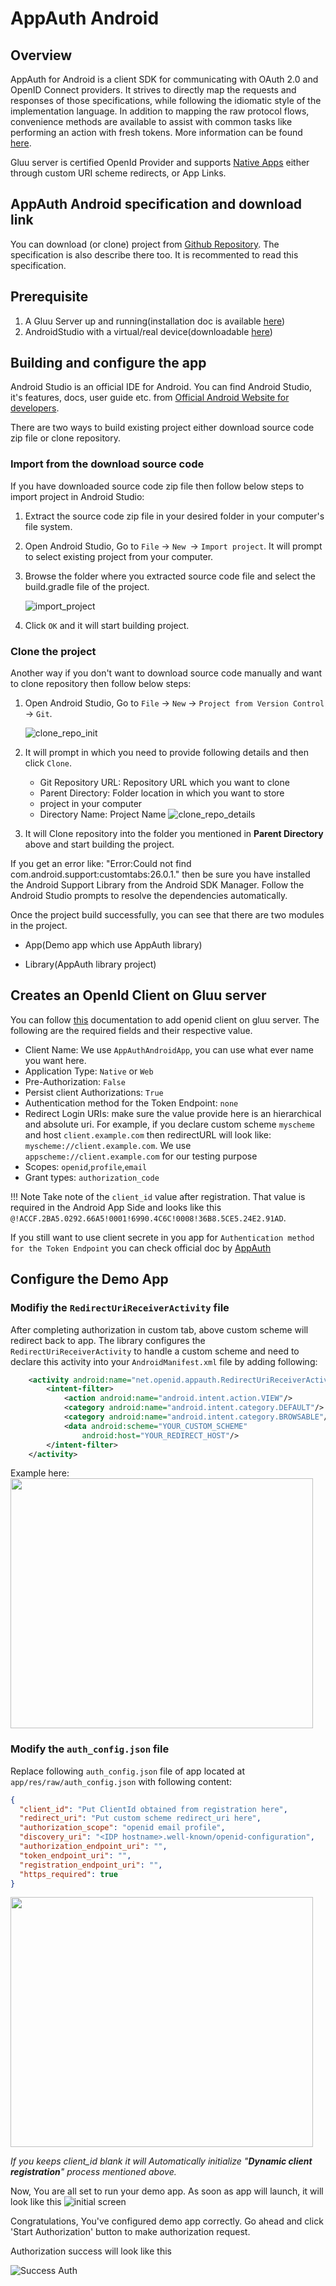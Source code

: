 # AppAuth Android
 
## Overview

AppAuth for Android is a client SDK for communicating with OAuth 2.0 and OpenID Connect providers. It strives to directly map the requests and responses of those specifications, while following the idiomatic style of the implementation language. In addition to mapping the raw protocol flows, convenience methods are available to assist with common tasks like performing an action with fresh tokens. More information can be found [here](https://appauth.io).
 
Gluu server is certified OpenId Provider and supports
[Native Apps](https://tools.ietf.org/html/draft-ietf-oauth-native-apps)
either through custom URI scheme redirects, or App Links.
 
## AppAuth Android specification and download link
You can download (or clone) project from [Github Repository](https://github.com/openid/AppAuth-Android).
The specification is also describe there too. It is recommented to read this specification.
  
## Prerequisite

   1. A Gluu Server up and running(installation doc is available [here](https://gluu.org/docs/ce/installation-guide/install/))
   1. AndroidStudio with a virtual/real device(downloadable [here](https://developer.android.com/studio/index.html))
   
## Building and configure the app
 
Android Studio is an official IDE for Android.
You can find Android Studio, it's features, docs, user guide etc.
from [Official Android Website for developers](https://developer.android.com/studio/index.html).
 
There are two ways to build existing project either download source code zip
file or clone repository.
 
### Import from the download source code

If you have downloaded source code zip file then follow below steps to
import project in Android Studio:
 
1. Extract the source code zip file in your desired folder in your
computer's file system.

1. Open Android Studio, Go to `File` -> `New `-> `Import project`. It will
prompt to select existing project from your computer.

1. Browse the folder where you extracted source code file and select
the build.gradle file of the project.

    ![import_project](../../img/app-auth/import_project.png)

1. Click `OK` and it will start building project.
 
### Clone the project
Another way if you don't want to download source code manually and want
to clone repository then follow below steps:
 
1. Open Android Studio, Go to `File` -> `New` -> `Project from Version Control`
-> `Git`.

    ![clone_repo_init](../../img/app-auth/clone_repo_init.png)

1. It will prompt in which you need to provide following details and then
click `Clone`.
 
    - Git Repository URL: Repository URL which you want to clone
    - Parent Directory: Folder location in which you want to store
    - project in your computer
    - Directory Name: Project Name
    ![clone_repo_details](../../img/app-auth/clone_repo_details.png)

1. It will Clone repository into the folder you mentioned
in **Parent Directory** above and start building the project.
 
If you get an error like: "Error:Could not find
com.android.support:customtabs:26.0.1." then be sure you have installed
the Android Support Library from the Android SDK Manager. Follow the
Android Studio prompts to resolve the dependencies automatically.
 
Once the project build successfully, you can see that there are two
modules in the project.
 
- App(Demo app which use AppAuth library)

- Library(AppAuth library project)
 
## Creates an OpenId Client on Gluu server
 
You can follow [this](https://gluu.org/docs/ce/admin-guide/openid-connect/#client-registration-configuration) documentation to add openid client on gluu server. The following are the required fields and their respective value.
   - Client Name: We use `AppAuthAndroidApp`, you can use what ever name you want here.
   - Application Type: `Native` or `Web`
   - Pre-Authorization: `False`
   - Persist client Authorizations: `True`
   - Authentication method for the Token Endpoint: `none`
   - Redirect Login URIs: make sure the value provide here is an hierarchical and absolute uri. For example, if you declare custom scheme `myscheme` and host `client.example.com` then redirectURL will look like: `myscheme://client.example.com`. We use `appscheme://client.example.com` for our testing purpose
   - Scopes: `openid`,`profile`,`email`
   - Grant types: `authorization_code`

!!! Note
    Take note of the `client_id` value after registration. That value is required in the Android App Side and looks like this `@!ACCF.2BA5.0292.66A5!0001!6990.4C6C!0008!36B8.5CE5.24E2.91AD`.
  
If you still want to use client secrete in you app for  `Authentication method for the Token Endpoint` 
you can check official doc by [AppAuth](https://github.com/openid/AppAuth-Android/blob/master/README.md#utilizing-client-secrets-dangerous)  

## Configure the Demo App  

### Modifiy the `RedirectUriReceiverActivity` file

After completing authorization in custom tab, above custom scheme
will redirect back to app.
The library configures the `RedirectUriReceiverActivity` to
handle a custom scheme and need to declare this activity into
your `AndroidManifest.xml` file by adding following:
 
```xml
    <activity android:name="net.openid.appauth.RedirectUriReceiverActivity">
        <intent-filter>
            <action android:name="android.intent.action.VIEW"/>
            <category android:name="android.intent.category.DEFAULT"/>
            <category android:name="android.intent.category.BROWSABLE"/>
            <data android:scheme="YOUR_CUSTOM_SCHEME"
                android:host="YOUR_REDIRECT_HOST"/>
        </intent-filter>
    </activity>
```
Example here:
<img src="https://github.com/GluuFederation/docs-ce-prod/blob/3.1.2/3.1.2/source/img/app-auth/AppManifest.png" width="98%" height="400">
 
### Modify the `auth_config.json` file

Replace following `auth_config.json` file of app located at `app/res/raw/auth_config.json`
with following content:
 
```json
{
  "client_id": "Put ClientId obtained from registration here",
  "redirect_uri": "Put custom scheme redirect_uri here",
  "authorization_scope": "openid email profile",
  "discovery_uri": "<IDP hostname>.well-known/openid-configuration",
  "authorization_endpoint_uri": "",
  "token_endpoint_uri": "",
  "registration_endpoint_uri": "",
  "https_required": true
}
```
<img src="https://github.com/GluuFederation/docs-ce-prod/blob/3.1.2/3.1.2/source/img/app-auth/AuthConfig.png" width="98%" height="400">
 
_If you keeps client_id blank it will Automatically initialize "**Dynamic client registration**" process mentioned above._
 
 
Now, You are all set to run your demo app.
As soon as app will launch, it will look like this
![initial screen](../../img/app-auth/start_authorization.png)
 
Congratulations, You've configured demo app correctly. Go ahead and click
'Start Authorization' button to make authorization request.
 
Authorization success will look like this
 
![Success Auth](../../img/app-auth/authorization_success.png)
 
